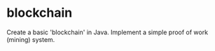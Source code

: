 # blockchain

Create a basic 'blockchain' in Java.
Implement a simple proof of work (mining) system.
